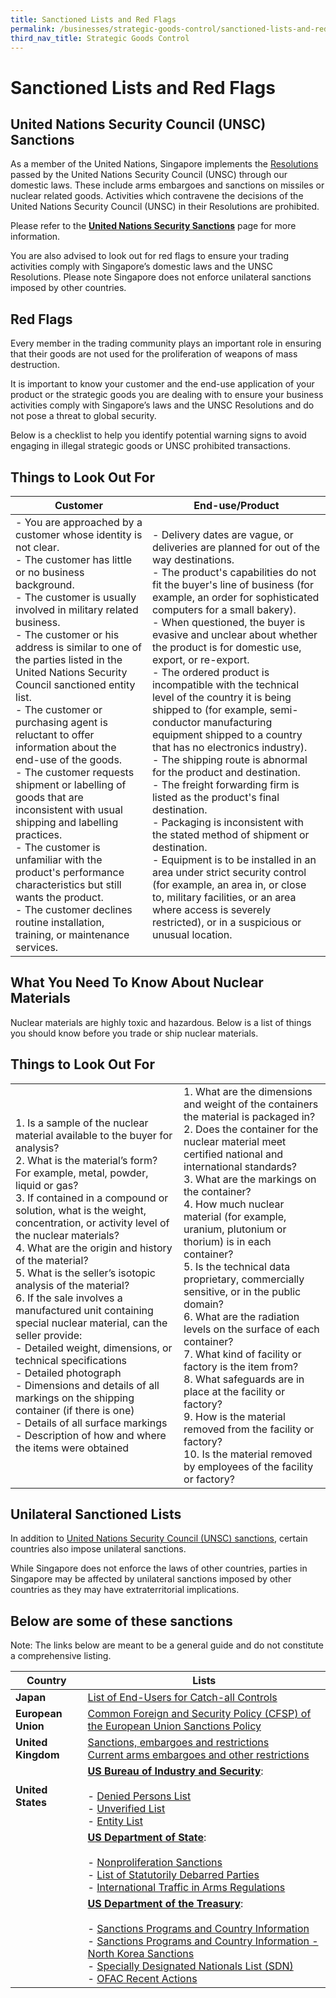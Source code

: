 ```yaml
---
title: Sanctioned Lists and Red Flags
permalink: /businesses/strategic-goods-control/sanctioned-lists-and-red-flags
third_nav_title: Strategic Goods Control
---
```


# Sanctioned Lists and Red Flags

## United Nations Security Council (UNSC) Sanctions

As a member of the United Nations, Singapore implements the  [Resolutions](http://www.un.org/en/sc/documents/resolutions/index.shtml)  passed by the United Nations Security Council (UNSC) through our domestic laws. These include arms embargoes and sanctions on missiles or nuclear related goods. Activities which contravene the decisions of the United Nations Security Council (UNSC) in their Resolutions are prohibited.

Please refer to the  **[United Nations Security Sanctions](/businesses/united-nations-security-council-sanctions/)** page for more information.

You are also advised to look out for red flags to ensure your trading activities comply with Singapore’s domestic laws and the UNSC Resolutions. Please note Singapore does not enforce unilateral sanctions imposed by other countries.

## Red Flags

Every member in the trading community plays an important role in ensuring that their goods are not used for the proliferation of weapons of mass destruction.

It is important to know your customer and the end-use application of your product or the strategic goods you are dealing with to ensure your business activities comply with Singapore’s laws and the UNSC Resolutions and do not pose a threat to global security.

Below is a checklist to help you identify potential warning signs to avoid engaging in illegal strategic goods or UNSC prohibited transactions.

## **Things to Look Out For**

| **Customer** | **End-use/Product** |
|--|--|
| - You are approached by a customer whose identity is not clear. <br> - The customer has little or no business background. <br> - The customer is usually involved in military related business. <br> - The customer or his address is similar to one of the parties listed in the United Nations Security Council sanctioned entity list. <br> - The customer or purchasing agent is reluctant to offer information about the end-use of the goods. <br> - The customer requests shipment or labelling of goods that are inconsistent with usual shipping and labelling practices. <br> - The customer is unfamiliar with the product's performance characteristics but still wants the product. <br> - The customer declines routine installation, training, or maintenance services. | - Delivery dates are vague, or deliveries are planned for out of the way destinations. <br> - The product's capabilities do not fit the buyer's line of business (for example, an order for sophisticated computers for a small bakery). <br> - When questioned, the buyer is evasive and unclear about whether the product is for domestic use, export, or re-export. <br> - The ordered product is incompatible with the technical level of the country it is being shipped to (for example, semi-conductor manufacturing equipment shipped to a country that has no electronics industry). <br> - The shipping route is abnormal for the product and destination. <br> - The freight forwarding firm is listed as the product's final destination. <br> - Packaging is inconsistent with the stated method of shipment or destination. <br> - Equipment is to be installed in an area under strict security control (for example, an area in, or close to, military facilities, or an area where access is severely restricted), or in a suspicious or unusual location. |


## What You Need To Know About Nuclear Materials

Nuclear materials are highly toxic and hazardous. Below is a list of things you should know before you trade or ship nuclear materials.

## **Things to Look Out For**

|  |  |
|--|--|
| 1. Is a sample of the nuclear material available to the buyer for analysis? <br> 2.   What is the material’s form? For example, metal, powder, liquid or gas? <br> 3.  If contained in a compound or solution, what is the weight, concentration, or activity level of the nuclear materials? <br> 4.  What are the origin and history of the material? <br> 5.  What is the seller’s isotopic analysis of the material? <br> 6.  If the sale involves a manufactured unit containing special nuclear material, can the seller provide: <br>  -   Detailed weight, dimensions, or technical specifications <br> -   Detailed photograph <br> -   Dimensions and details of all markings on the shipping container (if there is one) <br> -   Details of all surface markings <br> -   Description of how and where the items were obtained | 1.   What are the dimensions and weight of the containers the material is packaged in? <br> 2. Does the container for the nuclear material meet certified national and international standards? <br> 3. What are the markings on the container? <br> 4.  How much nuclear material (for example, uranium, plutonium or thorium) is in each container? <br> 5. Is the technical data proprietary, commercially sensitive, or in the public domain? <br> 6. What are the radiation levels on the surface of each container? <br> 7. What kind of facility or factory is the item from? <br> 8. What safeguards are in place at the facility or factory? <br> 9.  How is the material removed from the facility or factory? <br> 10. Is the material removed by employees of the facility or factory? |


## Unilateral Sanctioned Lists

In addition to  [United Nations Security Council (UNSC) sanctions](/businesses/united-nations-security-council-sanctions/), certain countries also impose unilateral sanctions.

While Singapore does not enforce the laws of other countries, parties in Singapore may be affected by unilateral sanctions imposed by other countries as they may have extraterritorial implications.


## **Below are some of these sanctions**
Note: The links below are meant to be a general guide and do not constitute a comprehensive listing.

| Country | Lists |
|--|--|
| **Japan** | [List of End-Users for Catch-all Controls](http://www.meti.go.jp/policy/anpo/englishpage.html) |
| **European Union** | [Common Foreign and Security Policy (CFSP) of the European Union Sanctions Policy](http://eeas.europa.eu/cfsp/sanctions/index_en.htm) |
| **United Kingdom** | [Sanctions, embargoes and restrictions](https://www.gov.uk/sanctions-embargoes-and-restrictions) <br> [Current arms embargoes and other restrictions](https://www.gov.uk/current-arms-embargoes-and-other-restrictions) |
| **United States** | [**US Bureau of Industry and Security**](http://www.bis.doc.gov/): <br><br> - [Denied Persons List](http://www.bis.doc.gov/index.php/policy-guidance/lists-of-parties-of-concern/denied-persons-list) <br> - [Unverified List](http://www.bis.doc.gov/enforcement/unverifiedlist/unverified_parties.html) <br> - [Entity List](https://www.bis.doc.gov/index.php/policy-guidance/lists-of-parties-of-concern/entity-list) |
|  |  [**US Department of State**](http://www.state.gov/): <br><br> - [Nonproliferation Sanctions](http://www.state.gov/t/isn/c15231.htm) <br> - [List of Statutorily Debarred Parties](https://www.pmddtc.state.gov/?id=ddtc_kb_article_page&sys_id=7188dac6db3cd30044f9ff621f961914) <br> - [International Traffic in Arms Regulations](https://www.pmddtc.state.gov/?id=ddtc_kb_article_page&sys_id=24d528fddbfc930044f9ff621f961987)|
|  | [**US Department of the Treasury**](http://www.treasury.gov/): <br><br> - [Sanctions Programs and Country Information](http://www.treasury.gov/resource-center/sanctions/Programs/Pages/Programs.aspx) <br>  - [Sanctions Programs and Country Information - North Korea Sanctions](https://www.treasury.gov/resource-center/sanctions/Programs/pages/nkorea.aspx) <br> - [Specially Designated Nationals List (SDN)](http://www.treasury.gov/resource-center/sanctions/SDN-List/Pages/default.aspx) <br> - [OFAC Recent Actions](http://www.treasury.gov/resource-center/sanctions/OFAC-Enforcement/Pages/OFAC-Recent-Actions.aspx) |

